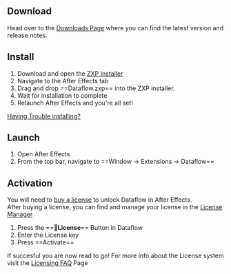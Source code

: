 ## Download

Head over to the [Downloads Page](../downloads/downloads.md) where you can find the latest version and release notes.
## Install

1. Download and open the [ZXP Installer](https://zxpinstaller.com/)
2. Navigate to the After Effects tab
3. Drag and drop ==Dataflow.zxp== into the ZXP installer.
4. Wait for installation to complete
5. Relaunch After Effects and you're all set!

[Having Trouble installing?](troubleshooting.md#manual-install-dataflow)

## Launch

1. Open After Effects
2. From the top bar, navigate to  ==Window → Extensions → Dataflow==

## Activation

You will need to [buy a license](https://maxg.lemonsqueezy.com/) to unlock Dataflow in After Effects.  
After buying a license, you can find and manage your license in the [License Manager](https://app.lemonsqueezy.com/my-orders)  

1. Press the ==🔑**License**== Button in Dataflow
2. Enter the License key
3. Press ==Activate==

If succesful you are now read to go!
For more info about the License system visit the [Licensing FAQ](../faq/faq.md##licensing) Page